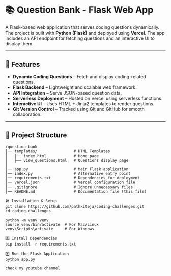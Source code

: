 # 📚 Question Bank - Flask Web App

A Flask-based web application that serves coding questions dynamically. The project is built with **Python (Flask)** and deployed using **Vercel**. The app includes an API endpoint for fetching questions and an interactive UI to display them.

---

## 🚀 Features

- **Dynamic Coding Questions** – Fetch and display coding-related questions.
- **Flask Backend** – Lightweight and scalable web framework.
- **API Integration** – Serve JSON-based question data.
- **Serverless Deployment** – Hosted on Vercel using serverless functions.
- **Interactive UI** – Uses HTML + Jinja2 templates to render questions.
- **Git Version Control** – Tracked using Git and GitHub for smooth collaboration.

---

## 📂 Project Structure

```plaintext
/question-bank
│── templates/                # HTML Templates
│   ├── index.html            # Home page
│   ├── view_questions.html   # Questions display page
│
│── app.py                    # Main Flask application
│── index.py                  # Alternative entry point
│── requirements.txt          # Dependencies for deployment
│── vercel.json               # Vercel configuration file
│── .gitignore                # Ignore unnecessary files
│── README.md                 # Documentation file (this file)

🛠 Installation & Setup
git clone https://github.com/pathkiteja/coding-challenges.git
cd coding-challenges

python -m venv venv
source venv/bin/activate  # For Mac/Linux
venv\Scripts\activate     # For Windows

3️⃣ Install Dependencies
pip install -r requirements.txt

4️⃣ Run the Flask Application
python app.py

check my youtube channel 
